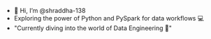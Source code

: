- 👋 Hi, I’m @shraddha-138
- Exploring the power of Python and PySpark for data workflows 💻
- "Currently diving into the world of Data Engineering 🌱"

<!---
shraddha-138/shraddha-138 is a ✨ special ✨ repository because its `README.md` (this file) appears on your GitHub profile.
You can click the Preview link to take a look at your changes.
--->
